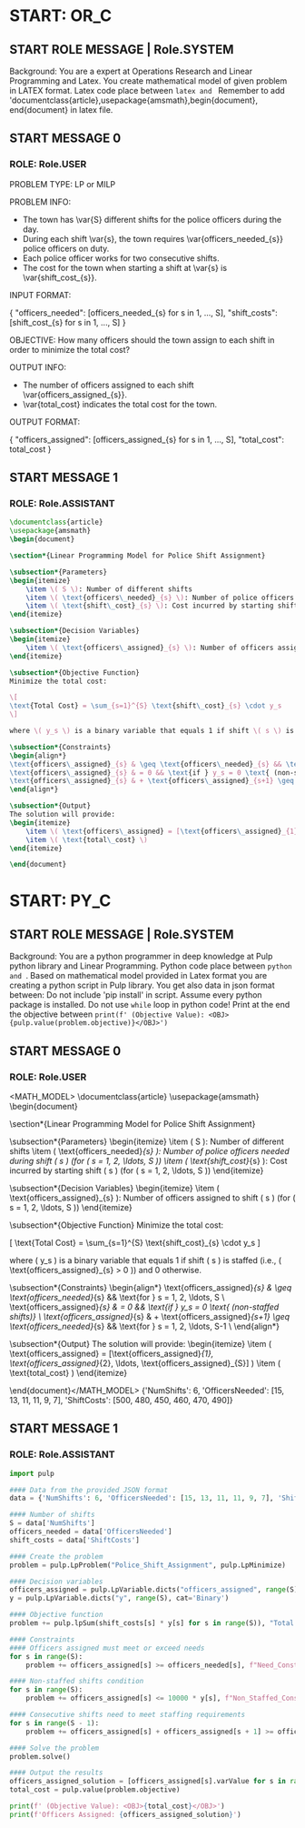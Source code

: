 # START: OR_C 
## START ROLE MESSAGE | Role.SYSTEM 
Background: You are a expert at Operations Research and Linear Programming and Latex. You create mathematical model of given problem in LATEX format. Latex code place between ```latex and ``` Remember to add 'documentclass{article},usepackage{amsmath},begin{document}, end{document} in latex file. 
## START MESSAGE 0 
### ROLE: Role.USER
<DESCRIPTION>
PROBLEM TYPE: LP or MILP

PROBLEM INFO:

- The town has \var{S} different shifts for the police officers during the day.
- During each shift \var{s}, the town requires \var{officers_needed_{s}} police officers on duty.
- Each police officer works for two consecutive shifts.
- The cost for the town when starting a shift at \var{s} is \var{shift_cost_{s}}.

INPUT FORMAT: 

{
    "officers_needed": [officers_needed_{s} for s in 1, ..., S],
    "shift_costs": [shift_cost_{s} for s in 1, ..., S]
}

OBJECTIVE: How many officers should the town assign to each shift in order to minimize the total cost?

OUTPUT INFO:

- The number of officers assigned to each shift \var{officers_assigned_{s}}.
- \var{total_cost} indicates the total cost for the town.

OUTPUT FORMAT:

{
    "officers_assigned": [officers_assigned_{s} for s in 1, ..., S],
    "total_cost": total_cost
}
</DESCRIPTION>


## START MESSAGE 1 
### ROLE: Role.ASSISTANT
```latex
\documentclass{article}
\usepackage{amsmath}
\begin{document}

\section*{Linear Programming Model for Police Shift Assignment}

\subsection*{Parameters}
\begin{itemize}
    \item \( S \): Number of different shifts
    \item \( \text{officers\_needed}_{s} \): Number of police officers needed during shift \( s \) (for \( s = 1, 2, \ldots, S \))
    \item \( \text{shift\_cost}_{s} \): Cost incurred by starting shift \( s \) (for \( s = 1, 2, \ldots, S \))
\end{itemize}

\subsection*{Decision Variables}
\begin{itemize}
    \item \( \text{officers\_assigned}_{s} \): Number of officers assigned to shift \( s \) (for \( s = 1, 2, \ldots, S \))
\end{itemize}

\subsection*{Objective Function}
Minimize the total cost:

\[
\text{Total Cost} = \sum_{s=1}^{S} \text{shift\_cost}_{s} \cdot y_s
\]

where \( y_s \) is a binary variable that equals 1 if shift \( s \) is staffed (i.e., \( \text{officers\_assigned}_{s} > 0 \)) and 0 otherwise.

\subsection*{Constraints}
\begin{align*}
\text{officers\_assigned}_{s} & \geq \text{officers\_needed}_{s} && \text{for } s = 1, 2, \ldots, S \\
\text{officers\_assigned}_{s} & = 0 && \text{if } y_s = 0 \text{ (non-staffed shifts)} \\
\text{officers\_assigned}_{s} & + \text{officers\_assigned}_{s+1} \geq \text{officers\_needed}_{s} && \text{for } s = 1, 2, \ldots, S-1 \\
\end{align*}

\subsection*{Output}
The solution will provide:
\begin{itemize}
    \item \( \text{officers\_assigned} = [\text{officers\_assigned}_{1}, \text{officers\_assigned}_{2}, \ldots, \text{officers\_assigned}_{S}] \)
    \item \( \text{total\_cost} \)
\end{itemize}

\end{document}
```

# START: PY_C 
## START ROLE MESSAGE | Role.SYSTEM 
Background: You are a python programmer in deep knowledge at Pulp python library and Linear Programming. Python code place between ```python and ```. Based on mathematical model provided in Latex format you are creating a python script in Pulp library. You get also data in json format between: <DATA></DATA> Do not include 'pip install' in script. Assume every python package is installed. Do not use `while` loop in python code! Print at the end the objective between <OBJ></OBJ> `print(f' (Objective Value): <OBJ>{pulp.value(problem.objective)}</OBJ>')` 
## START MESSAGE 0 
### ROLE: Role.USER
<MATH_MODEL>
\documentclass{article}
\usepackage{amsmath}
\begin{document}

\section*{Linear Programming Model for Police Shift Assignment}

\subsection*{Parameters}
\begin{itemize}
    \item \( S \): Number of different shifts
    \item \( \text{officers\_needed}_{s} \): Number of police officers needed during shift \( s \) (for \( s = 1, 2, \ldots, S \))
    \item \( \text{shift\_cost}_{s} \): Cost incurred by starting shift \( s \) (for \( s = 1, 2, \ldots, S \))
\end{itemize}

\subsection*{Decision Variables}
\begin{itemize}
    \item \( \text{officers\_assigned}_{s} \): Number of officers assigned to shift \( s \) (for \( s = 1, 2, \ldots, S \))
\end{itemize}

\subsection*{Objective Function}
Minimize the total cost:

\[
\text{Total Cost} = \sum_{s=1}^{S} \text{shift\_cost}_{s} \cdot y_s
\]

where \( y_s \) is a binary variable that equals 1 if shift \( s \) is staffed (i.e., \( \text{officers\_assigned}_{s} > 0 \)) and 0 otherwise.

\subsection*{Constraints}
\begin{align*}
\text{officers\_assigned}_{s} & \geq \text{officers\_needed}_{s} && \text{for } s = 1, 2, \ldots, S \\
\text{officers\_assigned}_{s} & = 0 && \text{if } y_s = 0 \text{ (non-staffed shifts)} \\
\text{officers\_assigned}_{s} & + \text{officers\_assigned}_{s+1} \geq \text{officers\_needed}_{s} && \text{for } s = 1, 2, \ldots, S-1 \\
\end{align*}

\subsection*{Output}
The solution will provide:
\begin{itemize}
    \item \( \text{officers\_assigned} = [\text{officers\_assigned}_{1}, \text{officers\_assigned}_{2}, \ldots, \text{officers\_assigned}_{S}] \)
    \item \( \text{total\_cost} \)
\end{itemize}

\end{document}</MATH_MODEL>
<DATA>
{'NumShifts': 6, 'OfficersNeeded': [15, 13, 11, 11, 9, 7], 'ShiftCosts': [500, 480, 450, 460, 470, 490]}</DATA>


## START MESSAGE 1 
### ROLE: Role.ASSISTANT
```python
import pulp

#### Data from the provided JSON format
data = {'NumShifts': 6, 'OfficersNeeded': [15, 13, 11, 11, 9, 7], 'ShiftCosts': [500, 480, 450, 460, 470, 490]}

#### Number of shifts
S = data['NumShifts']
officers_needed = data['OfficersNeeded']
shift_costs = data['ShiftCosts']

#### Create the problem
problem = pulp.LpProblem("Police_Shift_Assignment", pulp.LpMinimize)

#### Decision variables
officers_assigned = pulp.LpVariable.dicts("officers_assigned", range(S), lowBound=0, cat='Continuous')
y = pulp.LpVariable.dicts("y", range(S), cat='Binary')

#### Objective function
problem += pulp.lpSum(shift_costs[s] * y[s] for s in range(S)), "Total Cost"

#### Constraints
#### Officers assigned must meet or exceed needs
for s in range(S):
    problem += officers_assigned[s] >= officers_needed[s], f"Need_Constraint_{s}"

#### Non-staffed shifts condition
for s in range(S):
    problem += officers_assigned[s] <= 10000 * y[s], f"Non_Staffed_Constraint_{s}"

#### Consecutive shifts need to meet staffing requirements
for s in range(S - 1):
    problem += officers_assigned[s] + officers_assigned[s + 1] >= officers_needed[s], f"Consecutive_Needs_Constraint_{s}"

#### Solve the problem
problem.solve()

#### Output the results
officers_assigned_solution = [officers_assigned[s].varValue for s in range(S)]
total_cost = pulp.value(problem.objective)

print(f' (Objective Value): <OBJ>{total_cost}</OBJ>')
print(f'Officers Assigned: {officers_assigned_solution}')
```

